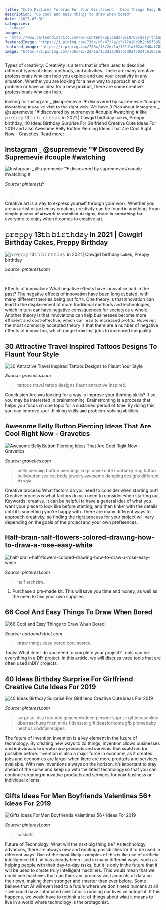 ```yaml
---
title: "Cute Pictures To Draw For Your Girlfriend - Draw Things Easy Bored Cool Source"
description: "66 cool and easy things to draw when bored"
date: "2023-07-07"
categories:
- "ideas"
images:
- "http://www.cartoondistrict.com/wp-content/uploads/2018/03/easy-things-to-draw-when-bored10.jpg"
featuredImage: "https://i.pinimg.com/736x/c5/47/7a/c5477a20c2b2cb5f5953e5438bb371e5.jpg"
featured_image: "https://i.pinimg.com/736x/15/2d/1a/152d1a302ad0d0af7034c610bcedbea2.jpg"
image: "https://i.pinimg.com/736x/15/2d/1a/152d1a302ad0d0af7034c610bcedbea2.jpg"
---
```



Types of creativity:
Creativity is a term that is often used to describe different types of ideas, methods, and activities. There are many creative professionals who can help you explore and use your creativity in any situation. Whether you are looking for a new way to approach an old problem or have an idea for a new product, there are some creative professionals who can help.

	

		
looking for Instagram _ @supremevie &quot;💗 discovered by supremevie #couple #watching # you've visit to the right web. We have 8 Pics about Instagram _ @supremevie &quot;💗 discovered by supremevie #couple #watching # like 𝚙𝚛𝚎𝚙𝚙𝚢 13𝚝𝚑 𝚋𝚒𝚛𝚝𝚑𝚍𝚊𝚢 in 2021 | Cowgirl birthday cakes, Preppy birthday, 40 Ideas Birthday Surprise For Girlfriend Creative Cute Ideas For 2019 and also Awesome Belly Button Piercing Ideas That Are Cool Right Now - Gravetics. Read more:
		
    
## Instagram _ @supremevie &quot;💗 Discovered By Supremevie #couple #watching #

<img loading=lazy src="https://i.pinimg.com/736x/b0/d6/ec/b0d6ec17083b313255069d2df15a38c4.jpg" onerror="this.onerror=null;this.src='https://tse4.mm.bing.net/th?id=OIP.J-PDQEXFXae9bx095gSEuQHaKO&amp;pid=15.1';" alt="Instagram _ @supremevie &quot;💗 discovered by supremevie #couple #watching #">

_Source: pinterest.fr_

>. 

	

Creative art is a way to express yourself through your work. Whether you are an artist or just enjoy creating, creativity can be found in anything. From simple pieces of artwork to detailed designs, there is something for everyone to enjoy when it comes to creative art.

    
## 𝚙𝚛𝚎𝚙𝚙𝚢 13𝚝𝚑 𝚋𝚒𝚛𝚝𝚑𝚍𝚊𝚢 In 2021 | Cowgirl Birthday Cakes, Preppy Birthday

<img loading=lazy src="https://i.pinimg.com/736x/c5/47/7a/c5477a20c2b2cb5f5953e5438bb371e5.jpg" onerror="this.onerror=null;this.src='https://tse3.mm.bing.net/th?id=OIP.3c0Bp4zO5Ehu8g1QumBudQHaKz&amp;pid=15.1';" alt="𝚙𝚛𝚎𝚙𝚙𝚢 13𝚝𝚑 𝚋𝚒𝚛𝚝𝚑𝚍𝚊𝚢 in 2021 | Cowgirl birthday cakes, Preppy birthday">

_Source: pinterest.com_

>. 

	

Effects of innovation: What negative effects have innovation had in the past?
The negative effects of innovation have been long debated, with many different theories being put forth. One theory is that innovation can lead to the displacement of more traditional methods and technologies, which in turn can have negative consequences for society as a whole. Another theory is that innovations can help businesses become more efficient and cost-effective, which can lead to increased profits. However, the most commonly accepted theory is that there are a number of negative effects of innovation, which range from lost jobs to increased inequality.

    
## 30 Attractive Travel Inspired Tattoos Designs To Flaunt Your Style

<img loading=lazy src="http://www.gravetics.com/wp-content/uploads/2017/05/traveltattoo-worldmaptattoo-traveltattoos-tattoo-tattoos-cutetattoo.jpg" onerror="this.onerror=null;this.src='https://tse3.mm.bing.net/th?id=OIP.lHWJwPM9KyERSdPUIPcIcQHaHa&amp;pid=15.1';" alt="30 Attractive Travel Inspired Tattoos Designs to Flaunt Your Style">

_Source: gravetics.com_

>tattoos travel tattoo designs flaunt attractive inspired. 

	

Conclusion
Are you looking for a way to improve your thinking skills? If so, you may be interested in brainstroming. Brainstroming is a process that helps you focus on one topic for a sustained period of time. By doing this, you can improve your thinking skills and problem-solving abilities.

    
## Awesome Belly Button Piercing Ideas That Are Cool Right Now - Gravetics

<img loading=lazy src="https://www.gravetics.com/wp-content/uploads/2017/02/Dangling-Flowers.jpg" onerror="this.onerror=null;this.src='https://tse2.mm.bing.net/th?id=OIP.1TbP_ZsVO3YrNwcqcjIXpgHaLH&amp;pid=15.1';" alt="Awesome Belly Button Piercing Ideas That Are Cool Right Now - Gravetics">

_Source: gravetics.com_

>belly piercing button piercings rings navel cute cool sexy ring tattoo bellybutton sexiest body jewelry awesome dangling designs different dangle. 

	

Creative process: What factors do you need to consider when starting out?
Creative process is what factors do you need to consider when starting out. Keywords: creative. It can be helpful to have a general idea of what you want your piece to look like before starting, and then tinker with the details until it’s something you’re happy with. There are many different ways to approach creativity, so finding the right process for your project will vary depending on the goals of the project and your own preferences.

    
## Half-brain-half-flowers-colored-drawing-how-to-draw-a-rose-easy-white

<img loading=lazy src="https://i.pinimg.com/736x/c7/8c/c5/c78cc532ecf20a5bea30f63f14f1dab0.jpg" onerror="this.onerror=null;this.src='https://tse2.mm.bing.net/th?id=OIP.hUsqdg_Eb4OuxXnZCTN2QAHaJ3&amp;pid=15.1';" alt="half-brain-half-flowers-colored-drawing-how-to-draw-a-rose-easy-white">

_Source: pinterest.com_

>half archzine. 

	

1. Purchase a pre-made kit. This will save you time and money, as well as the need to find your own supplies.

    
## 66 Cool And Easy Things To Draw When Bored

<img loading=lazy src="http://www.cartoondistrict.com/wp-content/uploads/2018/03/easy-things-to-draw-when-bored10.jpg" onerror="this.onerror=null;this.src='https://tse1.mm.bing.net/th?id=OIP.1SxTapWDYl1ZfPG9qe1qVAHaKn&amp;pid=15.1';" alt="66 Cool and Easy Things to Draw When Bored">

_Source: cartoondistrict.com_

>draw things easy bored cool source. 

	

Tools: What items do you need to complete your project?
Tools can be everything in a DIY project. In this article, we will discuss three tools that are often used inDIY projects.

    
## 40 Ideas Birthday Surprise For Girlfriend Creative Cute Ideas For 2019

<img loading=lazy src="https://i.pinimg.com/736x/5c/f7/5f/5cf75f317e13e1576ab7e1d0bc9671c0.jpg" onerror="this.onerror=null;this.src='https://tse3.mm.bing.net/th?id=OIP.LcpULMkXhHME85l_eXW8DQAAAA&amp;pid=15.1';" alt="40 Ideas Birthday Surprise For Girlfriend Creative Cute Ideas For 2019">

_Source: pinterest.com_

>surprise idea freundin geschenkideen pinwire suprise giftideasonline überraschung frien mins fidanzato giftideasforhome gfb pinmebaby hechos cocktailrecipes. 

	

The future of Invention
Invention is a key element in the future of technology. By creating new ways to do things, invention allows businesses and individuals to create new products and services that could not be possible before. Invention is also a major force in economy, as it creates jobs and economies are larger when there are more products and services available. With new inventions always on the horizon, it’s important to stay ahead of the curve and keep up with the latest technology so that you can continue creating innovative products and services for your business or individual clients.

    
## Gifts Ideas For Men Boyfriends Valentines 56+ Ideas For 2019

<img loading=lazy src="https://i.pinimg.com/736x/15/2d/1a/152d1a302ad0d0af7034c610bcedbea2.jpg" onerror="this.onerror=null;this.src='https://tse2.mm.bing.net/th?id=OIP.GWvjvZAU11wvv0w4Ea4KDAAAAA&amp;pid=15.1';" alt="Gifts Ideas For Men Boyfriends Valentines 56+ Ideas For 2019">

_Source: pinterest.com_

>baskets. 

	

Future of Technology: What will the next big thing be?
As technology advances, there are always new and exciting possibilities for it to be used in different ways. One of the most likely examples of this is the use of artificial intelligence (AI). AI has already been used in many different ways, such as helping people with their day-to-day tasks, but it is only in the future that it will be used to create truly intelligent machines. This would mean that we could see machines that can think and process vast amounts of data on their own, making them stronger and smarter than ever before. Some believe that AI will even lead to a future where we don't need humans at all – we could have automated civilizations running our lives on autopilot. If this happens, we would have to rethink a lot of things about what it means to live in a world where technology is the protagonist.

